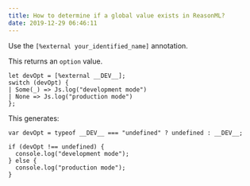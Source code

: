 ```yaml
---
title: How to determine if a global value exists in ReasonML?
date: 2019-12-29 06:46:11
---
```


Use the `[%external your_identified_name]` annotation.

This returns an `option` value.

```reasonml
let devOpt = [%external __DEV__];
switch (devOpt) {
| Some(_) => Js.log("development mode")
| None => Js.log("production mode")
};
```

This generates:

```
var devOpt = typeof __DEV__ === "undefined" ? undefined : __DEV__;

if (devOpt !== undefined) {
  console.log("development mode");
} else {
  console.log("production mode");
}
```
